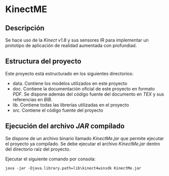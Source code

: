 # KinectME
## Descripción
Se hace uso de la _Kinect v1.8_ y sus sensores IR 
para implementar un prototipo de aplicación de realidad 
aumentada con profundiad.

## Estructura del proyecto
Este proyecto está estructurado en los siguientes directorios:
* data. Contiene los modelos utilizados en este proyecto
* doc. Contiene la documentación oficial de este proyecto en 
formato _PDF_. Se dispone además del código fuente del documento 
en _TEX_ y sus referencias en _BIB_.
* lib. Contiene todas las librerías utilizadas en el proyecto
* src. Contiene el código fuente del proyecto

## Ejecución del archivo _JAR_ compilado
Se dispone de un archivo binario llamado _KinectMe.jar_ que 
permite ejecutar el proyecto ya compilado. Se debe ejecutar el archivo
_KinectMe.jar_ dentro del directorio raíz del proyecto. 

Ejecutar el siguiente comando por consola:

  `java -jar -Djava.library.path=lib\kinect4winsdk KinectMe.jar`
  
